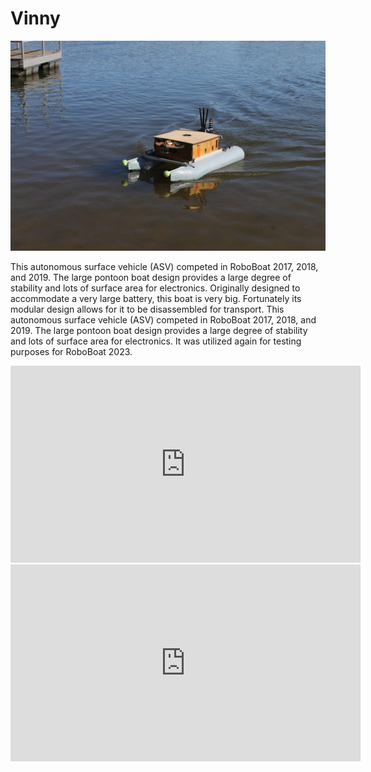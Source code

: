# Vinny
![asv2016-in-water](./img/asv2016-in-water.jpg)

This autonomous surface vehicle (ASV) competed in RoboBoat 2017, 2018, and 2019. The large pontoon boat design provides a large degree of stability and lots of surface area for electronics. Originally designed to accommodate a very large battery, this boat is very big. 
Fortunately its modular design allows for it to be disassembled for transport. This autonomous surface vehicle (ASV) competed in RoboBoat 2017, 2018, and 2019. The large pontoon boat design provides a large degree of stability and lots of surface area for electronics. It was utilized again for testing purposes for RoboBoat 2023.



<div class="video-wrapper">
	<iframe width="560" height="315" src="https://www.youtube.com/embed/V7n5ZDMc9cE" title="YouTube video player" frameborder="0" allow="accelerometer; autoplay; clipboard-write; encrypted-media; gyroscope; picture-in-picture; web-share" allowfullscreen></iframe>
</div>

<div class="video-wrapper">
	<iframe width="560" height="315" src="https://www.youtube.com/embed/6lkEJhuf5Bw" title="YouTube video player" frameborder="0" allow="accelerometer; autoplay; clipboard-write; encrypted-media; gyroscope; picture-in-picture; web-share" allowfullscreen></iframe>
</div>
